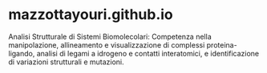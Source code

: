 # mazzottayouri.github.io
Analisi Strutturale di Sistemi Biomolecolari: Competenza nella manipolazione, allineamento e visualizzazione di complessi proteina-ligando, analisi di legami a idrogeno e contatti interatomici, e identificazione di variazioni strutturali e mutazioni.
